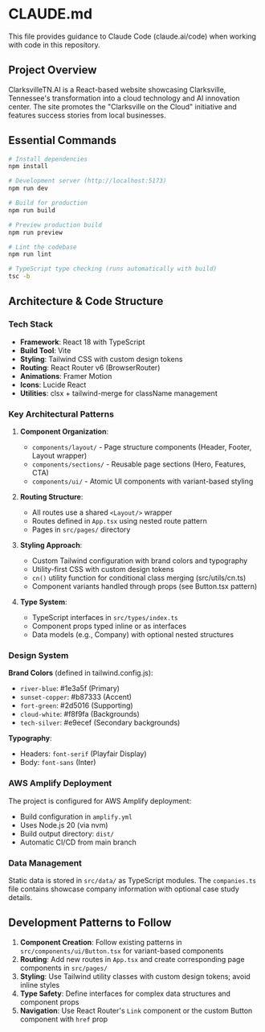 # CLAUDE.md

This file provides guidance to Claude Code (claude.ai/code) when working with code in this repository.

## Project Overview

ClarksvilleTN.AI is a React-based website showcasing Clarksville, Tennessee's transformation into a cloud technology and AI innovation center. The site promotes the "Clarksville on the Cloud" initiative and features success stories from local businesses.

## Essential Commands

```bash
# Install dependencies
npm install

# Development server (http://localhost:5173)
npm run dev

# Build for production
npm run build

# Preview production build
npm run preview

# Lint the codebase
npm run lint

# TypeScript type checking (runs automatically with build)
tsc -b
```

## Architecture & Code Structure

### Tech Stack
- **Framework**: React 18 with TypeScript
- **Build Tool**: Vite
- **Styling**: Tailwind CSS with custom design tokens
- **Routing**: React Router v6 (BrowserRouter)
- **Animations**: Framer Motion
- **Icons**: Lucide React
- **Utilities**: clsx + tailwind-merge for className management

### Key Architectural Patterns

1. **Component Organization**:
   - `components/layout/` - Page structure components (Header, Footer, Layout wrapper)
   - `components/sections/` - Reusable page sections (Hero, Features, CTA)
   - `components/ui/` - Atomic UI components with variant-based styling

2. **Routing Structure**:
   - All routes use a shared `<Layout/>` wrapper
   - Routes defined in `App.tsx` using nested route pattern
   - Pages in `src/pages/` directory

3. **Styling Approach**:
   - Custom Tailwind configuration with brand colors and typography
   - Utility-first CSS with custom design tokens
   - `cn()` utility function for conditional class merging (src/utils/cn.ts)
   - Component variants handled through props (see Button.tsx pattern)

4. **Type System**:
   - TypeScript interfaces in `src/types/index.ts`
   - Component props typed inline or as interfaces
   - Data models (e.g., Company) with optional nested structures

### Design System

**Brand Colors** (defined in tailwind.config.js):
- `river-blue`: #1e3a5f (Primary)
- `sunset-copper`: #b87333 (Accent)
- `fort-green`: #2d5016 (Supporting)
- `cloud-white`: #f8f9fa (Backgrounds)
- `tech-silver`: #e9ecef (Secondary backgrounds)

**Typography**:
- Headers: `font-serif` (Playfair Display)
- Body: `font-sans` (Inter)

### AWS Amplify Deployment

The project is configured for AWS Amplify deployment:
- Build configuration in `amplify.yml`
- Uses Node.js 20 (via nvm)
- Build output directory: `dist/`
- Automatic CI/CD from main branch

### Data Management

Static data is stored in `src/data/` as TypeScript modules. The `companies.ts` file contains showcase company information with optional case study details.

## Development Patterns to Follow

1. **Component Creation**: Follow existing patterns in `src/components/ui/Button.tsx` for variant-based components
2. **Routing**: Add new routes in `App.tsx` and create corresponding page components in `src/pages/`
3. **Styling**: Use Tailwind utility classes with custom design tokens; avoid inline styles
4. **Type Safety**: Define interfaces for complex data structures and component props
5. **Navigation**: Use React Router's `Link` component or the custom Button component with `href` prop